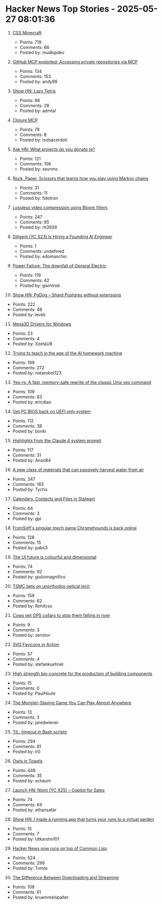 # Hacker News Top Stories - 2025-05-27 08:01:36

1. [CSS Minecraft](https://benjaminaster.com/css-minecraft/)
   - Points: 719
   - Comments: 66
   - Posted by: mudkipdev

2. [GitHub MCP exploited: Accessing private repositories via MCP](https://invariantlabs.ai/blog/mcp-github-vulnerability)
   - Points: 134
   - Comments: 153
   - Posted by: andy99

3. [Show HN: Lazy Tetris](https://lazytetris.com/)
   - Points: 66
   - Comments: 28
   - Posted by: admtal

4. [Clojure MCP](https://github.com/bhauman/clojure-mcp)
   - Points: 78
   - Comments: 8
   - Posted by: todsacerdoti

5. [Ask HN: What projects do you donate to?](undefined)
   - Points: 121
   - Comments: 106
   - Posted by: xeonmc

6. [Rock, Paper, Scissors that learns how you play using Markov chains](https://luduxia.com/showdown/)
   - Points: 31
   - Comments: 11
   - Posted by: fidotron

7. [Lossless video compression using Bloom filters](https://github.com/ross39/new_bloom_filter_repo/blob/main/README.md)
   - Points: 247
   - Comments: 95
   - Posted by: rh3939

8. [Diligent (YC S23) Is Hiring a Founding AI Engineer](https://www.ycombinator.com/companies/diligent/jobs/LAdzmYb-founding-ai-engineer)
   - Points: 1
   - Comments: undefined
   - Posted by: edomaschio

9. [Power Failure: The downfall of General Electric](https://www.gwintrob.com/power-failure-review/)
   - Points: 119
   - Comments: 42
   - Posted by: gwintrob

10. [Show HN: PgDog – Shard Postgres without extensions](https://github.com/pgdogdev/pgdog)
   - Points: 222
   - Comments: 48
   - Posted by: levkk

11. [Mesa3D Drivers for Windows](https://github.com/pal1000/mesa-dist-win)
   - Points: 23
   - Comments: 4
   - Posted by: XzetaU8

12. [Trying to teach in the age of the AI homework machine](https://www.solarshades.club/p/dispatch-from-the-trenches-of-the)
   - Points: 199
   - Comments: 272
   - Posted by: notarobot123

13. [Yes-rs: A fast, memory-safe rewrite of the classic Unix yes command](https://github.com/jedisct1/yes-rs)
   - Points: 109
   - Comments: 83
   - Posted by: ericdiao

14. [Get PC BIOS back on UEFI only system](https://github.com/FlyGoat/csmwrap)
   - Points: 112
   - Comments: 38
   - Posted by: bonki

15. [Highlights from the Claude 4 system prompt](https://simonwillison.net/2025/May/25/claude-4-system-prompt/)
   - Points: 117
   - Comments: 31
   - Posted by: Anon84

16. [A new class of materials that can passively harvest water from air](https://blog.seas.upenn.edu/penn-engineers-discover-a-new-class-of-materials-that-passively-harvest-water-from-air/)
   - Points: 347
   - Comments: 163
   - Posted by: Tycho

17. [Calendars, Contacts and Files in Stalwart](https://stalw.art/blog/collaboration/)
   - Points: 64
   - Comments: 3
   - Posted by: gpi

18. [FromSoft's singular mech game Chromehounds is back online](https://www.readonlymemo.com/interview-15-years-after-the-servers-shut-down-fromsofts-singular-mech-game-chromehounds-is-back-online/)
   - Points: 128
   - Comments: 15
   - Posted by: pabs3

19. [The UI future is colourful and dimensional](https://www.flarup.email/p/the-future-is-colourful-and-dimensional)
   - Points: 74
   - Comments: 92
   - Posted by: giuliomagnifico

20. [TSMC bets on unorthodox optical tech](https://spectrum.ieee.org/microled-optical-chiplet)
   - Points: 159
   - Comments: 62
   - Posted by: Rohitcss

21. [Cows get GPS collars to stop them falling in river](https://www.bbc.co.uk/news/articles/cj4229k744lo)
   - Points: 9
   - Comments: 3
   - Posted by: zeristor

22. [SVG Favicons in Action](https://css-tricks.com/svg-favicons-in-action/)
   - Points: 57
   - Comments: 4
   - Posted by: stefankuehnel

23. [High strength bio-concrete for the production of building components](https://www.nature.com/articles/s44296-023-00004-6)
   - Points: 15
   - Comments: 0
   - Posted by: PaulHoule

24. [The Monster-Slaying Game You Can Play Almost Anywhere](https://www.nytimes.com/2025/05/21/arts/play-doom-ports.html)
   - Points: 13
   - Comments: 3
   - Posted by: jaredwiener

25. [TIL: timeout in Bash scripts](https://heitorpb.github.io/bla/timeout/)
   - Points: 294
   - Comments: 81
   - Posted by: lr0

26. [Owls in Towels](https://owlsintowels.org/)
   - Points: 448
   - Comments: 35
   - Posted by: schaum

27. [Launch HN: Nomi (YC X25) – Copilot for Sales](undefined)
   - Points: 74
   - Comments: 64
   - Posted by: ethansafar

28. [Show HN: I made a running app that turns your runs to a virtual garden](https://www.runandgrow.com/)
   - Points: 15
   - Comments: 7
   - Posted by: Utkarshn101

29. [Hacker News now runs on top of Common Lisp](https://lisp-journey.gitlab.io/blog/hacker-news-now-runs-on-top-of-common-lisp/)
   - Points: 524
   - Comments: 299
   - Posted by: Tomte

30. [The Difference Between Downloading and Streaming](https://danq.me/2025/05/26/downloading-vs-streaming/)
   - Points: 108
   - Comments: 61
   - Posted by: kruemmelspalter

